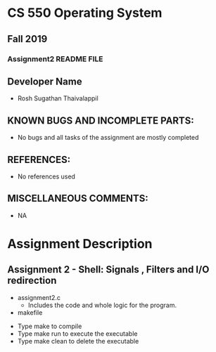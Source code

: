 # CS 550 Operating System
## Fall 2019
### Assignment2 README FILE

## Developer Name
- Rosh Sugathan Thaivalappil

## KNOWN BUGS AND INCOMPLETE PARTS:
- No bugs and all tasks of the assignment are mostly completed

## REFERENCES:
- No references used

## MISCELLANEOUS COMMENTS:
- NA

# Assignment Description
## Assignment 2 - Shell: Signals , Filters and I/O redirection


* assignment2.c
    * Includes the code and whole logic for the program.
* makefile
- Type make to compile
- Type make run to execute the executable
- Type make clean to delete the executable
